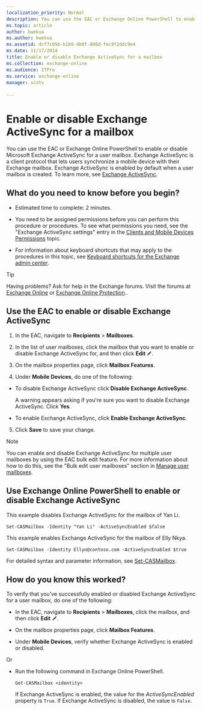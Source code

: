 ```yaml
---
localization_priority: Normal
description: You can use the EAC or Exchange Online PowerShell to enable or disable Microsoft Exchange ActiveSync for a user mailbox. Exchange ActiveSync is a client protocol that lets users synchronize a mobile device with their Exchange mailbox. Exchange ActiveSync is enabled by default when a user mailbox is created. To learn more, see Exchange ActiveSync.
ms.topic: article
author: kwekua
ms.author: kwekua
ms.assetid: dcf7c05b-b1b9-4b0f-800d-fec9f2ddc9e4
ms.date: 11/17/2014
title: Enable or disable Exchange ActiveSync for a mailbox
ms.collection: exchange-online
ms.audience: ITPro
ms.service: exchange-online
manager: scotv

---
```


# Enable or disable Exchange ActiveSync for a mailbox

You can use the EAC or Exchange Online PowerShell to enable or disable Microsoft Exchange ActiveSync for a user mailbox. Exchange ActiveSync is a client protocol that lets users synchronize a mobile device with their Exchange mailbox. Exchange ActiveSync is enabled by default when a user mailbox is created. To learn more, see [Exchange ActiveSync](https://technet.microsoft.com/library/5fafaff3-eb37-4fdb-95f0-e56c45ea5884.aspx).

## What do you need to know before you begin?

- Estimated time to complete: 2 minutes.

- You need to be assigned permissions before you can perform this procedure or procedures. To see what permissions you need, see the "Exchange ActiveSync settings" entry in the [Clients and Mobile Devices Permissions](https://technet.microsoft.com/library/57eca42a-5a7f-4c65-89f0-7a84f2dbea19.aspx) topic.

- For information about keyboard shortcuts that may apply to the procedures in this topic, see [Keyboard shortcuts for the Exchange admin center](../../accessibility/keyboard-shortcuts-in-admin-center.md).

> [!TIP]
> Having problems? Ask for help in the Exchange forums. Visit the forums at [Exchange Online](https://go.microsoft.com/fwlink/p/?linkId=267542) or [Exchange Online Protection](https://go.microsoft.com/fwlink/p/?linkId=285351)..

## Use the EAC to enable or disable Exchange ActiveSync

1. In the EAC, navigate to **Recipients** \> **Mailboxes**.

2. In the list of user mailboxes, click the mailbox that you want to enable or disable Exchange ActiveSync for, and then click **Edit** ![Edit icon](../../media/ITPro_EAC_EditIcon.gif).

3. On the mailbox properties page, click **Mailbox Features**.

4. Under **Mobile Devices**, do one of the following:

  - To disable Exchange ActiveSync click **Disable Exchange ActiveSync**.

    A warning appears asking if you're sure you want to disable Exchange ActiveSync. Click **Yes**.

  - To enable Exchange ActiveSync, click **Enable Exchange ActiveSync**.

5.  Click **Save** to save your change.

> [!NOTE]
> You can enable and disable Exchange ActiveSync for multiple user mailboxes by using the EAC bulk edit feature. For more information about how to do this, see the "Bulk edit user mailboxes" section in [Manage user mailboxes](manage-user-mailboxes.md).

## Use Exchange Online PowerShell to enable or disable Exchange ActiveSync

This example disables Exchange ActiveSync for the mailbox of Yan Li.

```
Set-CASMailbox -Identity "Yan Li" -ActiveSyncEnabled $false
```

This example enables Exchange ActiveSync for the mailbox of Elly Nkya.

```
Set-CASMailbox -Identity Ellyn@contoso.com -ActiveSyncEnabled $true
```

For detailed syntax and parameter information, see [Set-CASMailbox](https://technet.microsoft.com/library/ff7d4dc5-755e-4005-a0a3-631eed3f9b3b.aspx).

## How do you know this worked?

To verify that you've successfully enabled or disabled Exchange ActiveSync for a user mailbox, do one of the following:

- In the EAC, navigate to **Recipients** \> **Mailboxes**, click the mailbox, and then click **Edit** ![Edit icon](../../media/ITPro_EAC_EditIcon.gif).

- On the mailbox properties page, click **Mailbox Features**.

- Under **Mobile Devices**, verify whether Exchange ActiveSync is enabled or disabled.

Or

- Run the following command in Exchange Online PowerShell.

  ```
  Get-CASMailbox <identity>
  ```

    If Exchange ActiveSync is enabled, the value for the _ActiveSyncEnabled_ property is `True`. If Exchange ActiveSync is disabled, the value is `False`.



